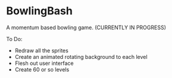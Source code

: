 # BowlingBash
A momentum based bowling game. (CURRENTLY IN PROGRESS)

To Do:
- Redraw all the sprites
- Create an animated rotating background to each level
- Flesh out user interface
- Create 60 or so levels
